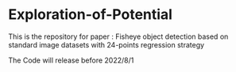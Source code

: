 # Exploration-of-Potential
This is the repository for paper : Fisheye object detection based on standard image datasets with 24-points regression strategy

The Code will release before 2022/8/1
